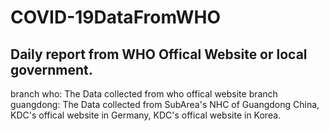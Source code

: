 # COVID-19DataFromWHO
## Daily report from WHO Offical Website or local government.
branch who: The Data collected from who offical website
branch guangdong:  The Data collected from SubArea's NHC of Guangdong China, KDC's offical website in Germany, KDC's offical website in Korea.
